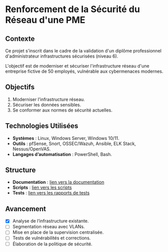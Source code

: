 # Renforcement de la Sécurité du Réseau d'une PME

## Contexte
Ce projet s'inscrit dans le cadre de la validation d'un diplôme professionnel d'administrateur infrastructures sécurisées (niveau 6). 

L'objectif est de moderniser et sécuriser l'infrastructure réseau d'une entreprise fictive de 50 employés, vulnérable aux cybermenaces modernes.

## Objectifs
1. Moderniser l’infrastructure réseau.
2. Sécuriser les données sensibles.
3. Se conformer aux normes de sécurité actuelles.

## Technologies Utilisées
- **Systèmes** : Linux, Windows Server, Windows 10/11.
- **Outils** : pfSense, Snort, OSSEC/Wazuh, Ansible, ELK Stack, Nessus/OpenVAS.
- **Langages d’automatisation** : PowerShell, Bash.

## Structure
- **Documentation** : [lien vers la documentation](Documentation/)
- **Scripts** : [lien vers les scripts](Scripts/)
- **Tests** : [lien vers les rapports de tests](Tests/)

## Avancement
- [x] Analyse de l’infrastructure existante.
- [ ] Segmentation réseau avec VLANs.
- [ ] Mise en place de la supervision centralisée.
- [ ] Tests de vulnérabilités et corrections.
- [ ] Élaboration de la politique de sécurité.
